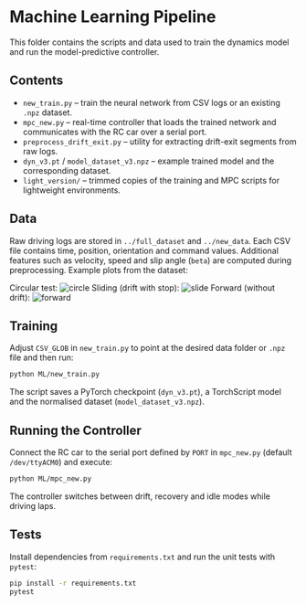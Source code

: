 # Machine Learning Pipeline

This folder contains the scripts and data used to train the dynamics model and run the model-predictive controller.

## Contents
- `new_train.py` – train the neural network from CSV logs or an existing `.npz` dataset.
- `mpc_new.py` – real-time controller that loads the trained network and communicates with the RC car over a serial port.
- `preprocess_drift_exit.py` – utility for extracting drift-exit segments from raw logs.
- `dyn_v3.pt` / `model_dataset_v3.npz` – example trained model and the corresponding dataset.
- `light_version/` – trimmed copies of the training and MPC scripts for lightweight environments.

## Data
Raw driving logs are stored in `../full_dataset` and `../new_data`. Each CSV file contains time, position, orientation and command values. Additional features such as velocity, speed and slip angle (`beta`) are computed during preprocessing. Example plots from the dataset:

Circular test:
![circle](https://github.com/user-attachments/assets/94f1a657-74ef-4894-9f6c-31b8bb7d9d1c)
Sliding (drift with stop):
![slide](https://github.com/user-attachments/assets/c50ee339-6953-4312-8df1-19a7059232fb)
Forward (without drift):
![forward](https://github.com/user-attachments/assets/ee322a18-2517-4de8-8197-bbb8f0872032)

## Training
Adjust `CSV_GLOB` in `new_train.py` to point at the desired data folder or `.npz` file and then run:

```bash
python ML/new_train.py
```

The script saves a PyTorch checkpoint (`dyn_v3.pt`), a TorchScript model and the normalised dataset (`model_dataset_v3.npz`).

## Running the Controller
Connect the RC car to the serial port defined by `PORT` in `mpc_new.py` (default `/dev/ttyACM0`) and execute:

```bash
python ML/mpc_new.py
```

The controller switches between drift, recovery and idle modes while driving laps.

## Tests
Install dependencies from `requirements.txt` and run the unit tests with `pytest`:

```bash
pip install -r requirements.txt
pytest
```
